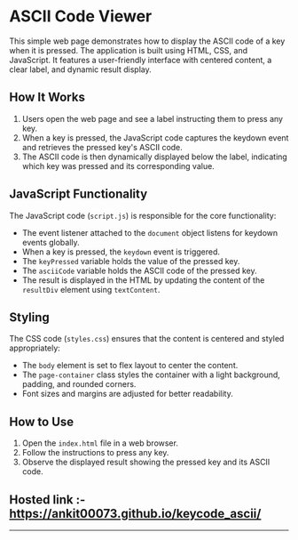 # ASCII Code Viewer

This simple web page demonstrates how to display the ASCII code of a key when it is pressed. The application is built using HTML, CSS, and JavaScript. It features a user-friendly interface with centered content, a clear label, and dynamic result display.

## How It Works

1. Users open the web page and see a label instructing them to press any key.
2. When a key is pressed, the JavaScript code captures the keydown event and retrieves the pressed key's ASCII code.
3. The ASCII code is then dynamically displayed below the label, indicating which key was pressed and its corresponding value.

## JavaScript Functionality

The JavaScript code (`script.js`) is responsible for the core functionality:

- The event listener attached to the `document` object listens for keydown events globally.
- When a key is pressed, the `keydown` event is triggered.
- The `keyPressed` variable holds the value of the pressed key.
- The `asciiCode` variable holds the ASCII code of the pressed key.
- The result is displayed in the HTML by updating the content of the `resultDiv` element using `textContent`.

## Styling

The CSS code (`styles.css`) ensures that the content is centered and styled appropriately:

- The `body` element is set to flex layout to center the content.
- The `page-container` class styles the container with a light background, padding, and rounded corners.
- Font sizes and margins are adjusted for better readability.

## How to Use

1. Open the `index.html` file in a web browser.
2. Follow the instructions to press any key.
3. Observe the displayed result showing the pressed key and its ASCII code.

## Hosted link :- https://ankit00073.github.io/keycode_ascii/
---

